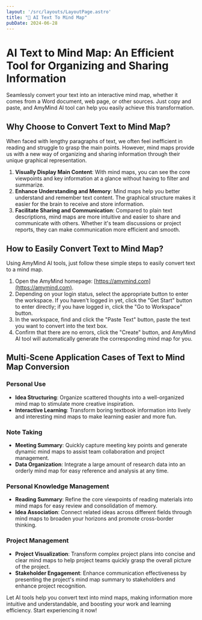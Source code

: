 ```yaml
---
layout: '/src/layouts/LayoutPage.astro'
title: "📃 AI Text To Mind Map"
pubDate: 2024-06-28
---
```

# AI Text to Mind Map: An Efficient Tool for Organizing and Sharing Information

Seamlessly convert your text into an interactive mind map, whether it comes from a Word document, web page, or other sources. Just copy and paste, and AmyMind AI tool can help you easily achieve this transformation.

## Why Choose to Convert Text to Mind Map?

When faced with lengthy paragraphs of text, we often feel inefficient in reading and struggle to grasp the main points. However, mind maps provide us with a new way of organizing and sharing information through their unique graphical representation.

1. **Visually Display Main Content**: With mind maps, you can see the core viewpoints and key information at a glance without having to filter and summarize.
2. **Enhance Understanding and Memory**: Mind maps help you better understand and remember text content. The graphical structure makes it easier for the brain to receive and store information.
3. **Facilitate Sharing and Communication**: Compared to plain text descriptions, mind maps are more intuitive and easier to share and communicate with others. Whether it's team discussions or project reports, they can make communication more efficient and smooth.

## How to Easily Convert Text to Mind Map?

Using AmyMind AI tools, just follow these simple steps to easily convert text to a mind map.

1. Open the AmyMind homepage: [https://amymind.com](https://amymind.com).
2. Depending on your login status, select the appropriate button to enter the workspace. If you haven't logged in yet, click the "Get Start" button to enter directly; if you have logged in, click the "Go to Workspace" button.
3. In the workspace, find and click the "Paste Text" button, paste the text you want to convert into the text box.
4. Confirm that there are no errors, click the "Create" button, and AmyMind AI tool will automatically generate the corresponding mind map for you.

## Multi-Scene Application Cases of Text to Mind Map Conversion

### Personal Use

* **Idea Structuring**: Organize scattered thoughts into a well-organized mind map to stimulate more creative inspiration.
* **Interactive Learning**: Transform boring textbook information into lively and interesting mind maps to make learning easier and more fun.

### Note Taking

* **Meeting Summary**: Quickly capture meeting key points and generate dynamic mind maps to assist team collaboration and project management.
* **Data Organization**: Integrate a large amount of research data into an orderly mind map for easy reference and analysis at any time.

### Personal Knowledge Management

* **Reading Summary**: Refine the core viewpoints of reading materials into mind maps for easy review and consolidation of memory.
* **Idea Association**: Connect related ideas across different fields through mind maps to broaden your horizons and promote cross-border thinking.

### Project Management

* **Project Visualization**: Transform complex project plans into concise and clear mind maps to help project teams quickly grasp the overall picture of the project.
* **Stakeholder Engagement**: Enhance communication effectiveness by presenting the project's mind map summary to stakeholders and enhance project recognition.

Let AI tools help you convert text into mind maps, making information more intuitive and understandable, and boosting your work and learning efficiency. Start experiencing it now!